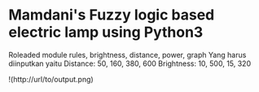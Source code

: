 # Mamdani's Fuzzy logic based electric lamp using Python3

Roleaded module rules, brightness, distance, power, graph
Yang harus diinputkan yaitu 
Distance: 50, 160, 380, 600
Brightness: 10, 500, 15, 320

!(http://url/to/output.png)
